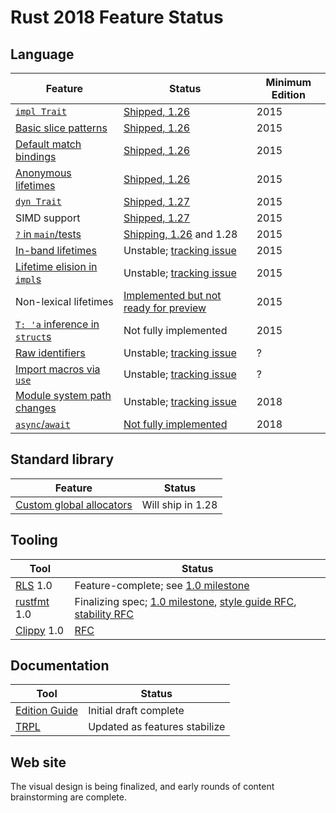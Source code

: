 # Rust 2018 Feature Status

## Language

[Shipped, 1.26]: https://blog.rust-lang.org/2018/05/10/Rust-1.26.html
[Shipped, 1.27]: https://blog.rust-lang.org/2018/06/21/Rust-1.27.html

[`impl Trait`]: https://rust-lang-nursery.github.io/edition-guide/2018/transitioning/traits/impl-trait.html
[Basic slice patterns]: https://rust-lang-nursery.github.io/edition-guide/2018/transitioning/slice-patterns.html
[Default match bindings]: https://rust-lang-nursery.github.io/edition-guide/2018/transitioning/ownership-and-lifetimes/default-match-bindings.html
[Anonymous lifetimes]: https://rust-lang-nursery.github.io/edition-guide/2018/transitioning/ownership-and-lifetimes/anonymous-lifetime.html
[relnotes_1.26]: https://github.com/rust-lang/rust/blob/master/RELEASES.md#version-1260-2018-05-10
[`dyn Trait`]: https://rust-lang-nursery.github.io/edition-guide/2018/transitioning/traits/dyn-trait.html
[`?` in `main`/tests]: https://rust-lang-nursery.github.io/edition-guide/2018/transitioning/errors/question-mark.html
[Module system path changes]: https://rust-lang-nursery.github.io/edition-guide/2018/transitioning/modules/path-clarity.html
[issue#44660]: https://github.com/rust-lang/rust/issues/44660
[Import macros via `use`]: https://rust-lang-nursery.github.io/edition-guide/2018/transitioning/modules/macros.html
[issue#35896]: https://github.com/rust-lang/rust/issues/35896
[In-band lifetimes]: https://rust-lang-nursery.github.io/edition-guide/2018/transitioning/ownership-and-lifetimes/in-band-lifetimes.html
[issue#44524]: https://github.com/rust-lang/rust/issues/44524
[Lifetime elision in `impl`s]: https://rust-lang-nursery.github.io/edition-guide/2018/transitioning/ownership-and-lifetimes/lifetime-elision-in-impl.html
[Raw identifiers]: https://rust-lang-nursery.github.io/edition-guide/2018/transitioning/raw-identifiers.html
[issue#48589]: https://github.com/rust-lang/rust/issues/48589
[nll_status]: http://smallcultfollowing.com/babysteps/blog/2018/06/15/mir-based-borrow-check-nll-status-update/
[`T: 'a` inference in `struct`s]: https://rust-lang-nursery.github.io/edition-guide/2018/transitioning/ownership-and-lifetimes/struct-inference.html
[`async`/`await`]: https://rust-lang-nursery.github.io/edition-guide/2018/transitioning/concurrency/async-await.html
[issue#50547]: https://github.com/rust-lang/rust/issues/50547

| **Feature** | **Status** | **Minimum Edition** |
| ----------- | ---------- | -------------------------- |
| [`impl Trait`] | [Shipped, 1.26] | 2015 |
| [Basic slice patterns] | [Shipped, 1.26] | 2015 |
| [Default match bindings] | [Shipped, 1.26] | 2015 |
| [Anonymous lifetimes] | [Shipped, 1.26][relnotes_1.26] | 2015 |
| [`dyn Trait`] | [Shipped, 1.27] | 2015 |
| SIMD support | [Shipped, 1.27] | 2015 |
| [`?` in `main`/tests] | [Shipping, 1.26][Shipped, 1.26] and 1.28 | 2015 |
| [In-band lifetimes] | Unstable; [tracking issue][issue#44524] | 2015 |
| [Lifetime elision in `impl`s] | Unstable; [tracking issue][issue#44524] | 2015 |
| Non-lexical lifetimes | [Implemented but not ready for preview][nll_status] | 2015 |
| [`T: 'a` inference in `struct`s] | Not fully implemented | 2015 |
| [Raw identifiers] | Unstable; [tracking issue][issue#48589] | ? |
| [Import macros via `use`] | Unstable; [tracking issue][issue#35896] | ? |
| [Module system path changes] | Unstable; [tracking issue][issue#44660] | 2018 |
| [`async`/`await`] | [Not fully implemented][issue#50547] | 2018 |

## Standard library

[issue#49668]: https://github.com/rust-lang/rust/issues/49668

| **Feature** | **Status** |
| ----------- | ---------- |
| [Custom global allocators][issue#49668] | Will ship in 1.28 |

## Tooling

[RLS]: https://github.com/rust-lang-nursery/rls
[1.0 milestone]: https://github.com/rust-lang-nursery/rls/milestone/7
[rustfmt]: https://github.com/rust-lang-nursery/rustfmt
[style guide RFC]: https://github.com/rust-lang/rfcs/pull/2436
[stability RFC]: https://github.com/rust-lang/rfcs/pull/2437
[Clippy]: https://github.com/rust-lang-nursery/rust-clippy
[RFC#2476]: https://github.com/rust-lang/rfcs/pull/2476

| **Tool** | **Status** |
| ----------- | ---------- |
| [RLS] 1.0 | Feature-complete; see [1.0 milestone] |
| [rustfmt] 1.0 | Finalizing spec; [1.0 milestone](https://github.com/rust-lang-nursery/rustfmt/milestone/2), [style guide RFC], [stability RFC] |
| [Clippy] 1.0 | [RFC][RFC#2476] |

## Documentation

[Edition Guide]: https://rust-lang-nursery.github.io/edition-guide/
[TRPL]: https://github.com/rust-lang/book/

| **Tool** | **Status** |
| ----------- | ---------- |
| [Edition Guide] | Initial draft complete |
| [TRPL] | Updated as features stabilize |

## Web site

The visual design is being finalized, and early rounds of content brainstorming are complete.

